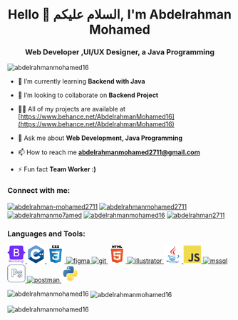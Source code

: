 <h1 align="center">Hello 👋 السلام عليكم, I'm Abdelrahman Mohamed</h1>
<h3 align="center">Web Developer ,UI/UX Designer, a Java Programming</h3>

<p align="left"> <img src="https://komarev.com/ghpvc/?username=abdelrahmanmohamed16&label=Profile%20views&color=0e75b6&style=flat" alt="abdelrahmanmohamed16" /> </p>

- 🌱 I’m currently learning **Backend with Java**

- 👯 I’m looking to collaborate on **Backend Project**

- 👨‍💻 All of my projects are available at [https://www.behance.net/AbdelrahmanMohamed16](https://www.behance.net/AbdelrahmanMohamed16)

- 💬 Ask me about **Web Development, Java Programming**

- 📫 How to reach me **abdelrahmanmohamed2711@gmail.com**

- ⚡ Fun fact **Team Worker :)**

<h3 align="left">Connect with me:</h3>
<p align="left">
<a href="https://linkedin.com/in/abdelrahman-mohamed2711" target="blank"><img align="center" src="https://raw.githubusercontent.com/rahuldkjain/github-profile-readme-generator/master/src/images/icons/Social/linked-in-alt.svg" alt="abdelrahman-mohamed2711" height="30" width="40" /></a>
<a href="https://fb.com/abdelrahmanmohamed2711" target="blank"><img align="center" src="https://raw.githubusercontent.com/rahuldkjain/github-profile-readme-generator/master/src/images/icons/Social/facebook.svg" alt="abdelrahmanmohamed2711" height="30" width="40" /></a>
<a href="https://instagram.com/abdelrahmanmo7amed" target="blank"><img align="center" src="https://raw.githubusercontent.com/rahuldkjain/github-profile-readme-generator/master/src/images/icons/Social/instagram.svg" alt="abdelrahmanmo7amed" height="30" width="40" /></a>
<a href="https://www.behance.net/abdelrahmanmohamed16" target="blank"><img align="center" src="https://raw.githubusercontent.com/rahuldkjain/github-profile-readme-generator/master/src/images/icons/Social/behance.svg" alt="abdelrahmanmohamed16" height="30" width="40" /></a>
<a href="https://www.leetcode.com/abdelrahman2711" target="blank"><img align="center" src="https://raw.githubusercontent.com/rahuldkjain/github-profile-readme-generator/master/src/images/icons/Social/leet-code.svg" alt="abdelrahman2711" height="30" width="40" /></a>
</p>

<h3 align="left">Languages and Tools:</h3>
<p align="left"> <a href="https://getbootstrap.com" target="_blank" rel="noreferrer"> <img src="https://raw.githubusercontent.com/devicons/devicon/master/icons/bootstrap/bootstrap-plain-wordmark.svg" alt="bootstrap" width="40" height="40"/> </a> <a href="https://www.w3schools.com/cpp/" target="_blank" rel="noreferrer"> <img src="https://raw.githubusercontent.com/devicons/devicon/master/icons/cplusplus/cplusplus-original.svg" alt="cplusplus" width="40" height="40"/> </a> <a href="https://www.w3schools.com/css/" target="_blank" rel="noreferrer"> <img src="https://raw.githubusercontent.com/devicons/devicon/master/icons/css3/css3-original-wordmark.svg" alt="css3" width="40" height="40"/> </a> <a href="https://www.figma.com/" target="_blank" rel="noreferrer"> <img src="https://www.vectorlogo.zone/logos/figma/figma-icon.svg" alt="figma" width="40" height="40"/> </a> <a href="https://git-scm.com/" target="_blank" rel="noreferrer"> <img src="https://www.vectorlogo.zone/logos/git-scm/git-scm-icon.svg" alt="git" width="40" height="40"/> </a> <a href="https://www.w3.org/html/" target="_blank" rel="noreferrer"> <img src="https://raw.githubusercontent.com/devicons/devicon/master/icons/html5/html5-original-wordmark.svg" alt="html5" width="40" height="40"/> </a> <a href="https://www.adobe.com/in/products/illustrator.html" target="_blank" rel="noreferrer"> <img src="https://www.vectorlogo.zone/logos/adobe_illustrator/adobe_illustrator-icon.svg" alt="illustrator" width="40" height="40"/> </a> <a href="https://www.java.com" target="_blank" rel="noreferrer"> <img src="https://raw.githubusercontent.com/devicons/devicon/master/icons/java/java-original.svg" alt="java" width="40" height="40"/> </a> <a href="https://developer.mozilla.org/en-US/docs/Web/JavaScript" target="_blank" rel="noreferrer"> <img src="https://raw.githubusercontent.com/devicons/devicon/master/icons/javascript/javascript-original.svg" alt="javascript" width="40" height="40"/> </a> <a href="https://www.microsoft.com/en-us/sql-server" target="_blank" rel="noreferrer"> <img src="https://www.svgrepo.com/show/303229/microsoft-sql-server-logo.svg" alt="mssql" width="40" height="40"/> </a> <a href="https://www.photoshop.com/en" target="_blank" rel="noreferrer"> <img src="https://raw.githubusercontent.com/devicons/devicon/master/icons/photoshop/photoshop-line.svg" alt="photoshop" width="40" height="40"/> </a> <a href="https://postman.com" target="_blank" rel="noreferrer"> <img src="https://www.vectorlogo.zone/logos/getpostman/getpostman-icon.svg" alt="postman" width="40" height="40"/> </a> <a href="https://www.python.org" target="_blank" rel="noreferrer"> <img src="https://raw.githubusercontent.com/devicons/devicon/master/icons/python/python-original.svg" alt="python" width="40" height="40"/> </a> </p>

<p><img align="left" src="https://github-readme-stats.vercel.app/api/top-langs?username=abdelrahmanmohamed16&show_icons=true&locale=en&layout=compact" alt="abdelrahmanmohamed16" /></p>

<p>&nbsp;<img align="center" src="https://github-readme-stats.vercel.app/api?username=abdelrahmanmohamed16&show_icons=true&locale=en" alt="abdelrahmanmohamed16" /></p>

<p><img align="center" src="https://github-readme-streak-stats.herokuapp.com/?user=abdelrahmanmohamed16&" alt="abdelrahmanmohamed16" /></p>
